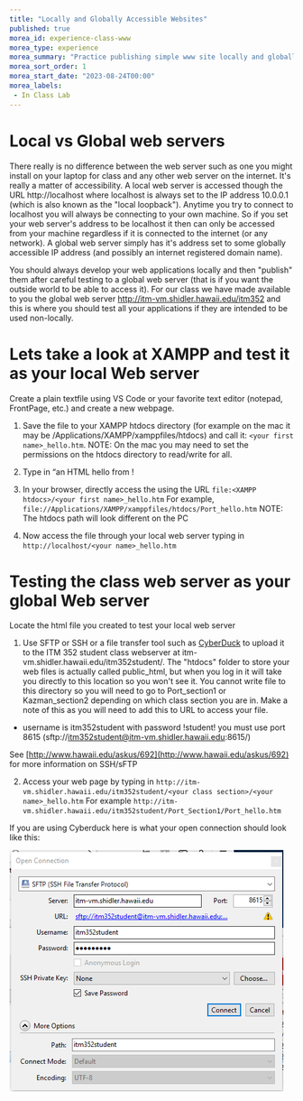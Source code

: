 ```yaml
---
title: "Locally and Globally Accessible Websites"
published: true
morea_id: experience-class-www
morea_type: experience
morea_summary: "Practice publishing simple www site locally and globally"
morea_sort_order: 1
morea_start_date: "2023-08-24T00:00"
morea_labels:
 - In Class Lab
---
```

# Local vs Global web servers
There really is no difference between the web server such as one you might install on your laptop for class and any other web server on the internet. It's really a matter of accessibility. A local web server is accessed though the URL http://localhost where localhost is always set to the IP address 10.0.0.1 (which is also known as the "local loopback"). Anytime you try to connect to localhost you will always be connecting to your own machine. So if you set your web server's address to be localhost it then can only be accessed from your machine regardless if it is connected to the internet (or any network). A global web server simply has it's address set to some globally accessible IP address (and possibly an internet registered domain name).

You should always develop your web applications locally and then "publish" them after careful testing to a global web server (that is if you want the outside world to be able to access it). For our class we have made available to you the global web server http://itm-vm.shidler.hawaii.edu/itm352 and this is where you should test all your applications if they are intended to be used non-locally.

# Lets take a look at XAMPP and test it as your local Web server


Create a plain textfile using VS Code or your favorite text editor (notepad, FrontPage, etc.) and create a new webpage.

  1. Save the file to your XAMPP htdocs directory (for example on the mac it may be /Applications/XAMPP/xamppfiles/htdocs) and call it: `<your first name>_hello.htm`. NOTE: On the mac you may need to set the permissions on the htdocs directory to read/write for all. 

  2. Type in “an HTML hello from <YOUR NAME>!

  3. In your browser, directly access the using the URL `file:<XAMPP htdocs>/<your first name>_hello.htm` For example, `file://Applications/XAMPP/xamppfiles/htdocs/Port_hello.htm`  NOTE: The htdocs path will look different on the PC

  4. Now access the file through your local web server typing in `http://localhost/<your name>_hello.htm`
  
  
# Testing the class web server as your global Web server

Locate the html file you created to test your local web server 

  1. Use SFTP or SSH or a file transfer tool such as [CyberDuck](https://cyberduck.io/?l=en) to upload it to the ITM 352 student class webserver at itm-vm.shidler.hawaii.edu/itm352student/<your class section>. The "htdocs" folder to store your web files is actually called public_html, but when you log in it will take you directly to this location so you won't see it. You cannot write file to this directory so you will need to go to Port_section1 or Kazman_section2 depending on which class section you are in. Make a note of this as you will need to add this to URL to access your file.
    
   - username is itm352student with password !student! you must use port 8615  (sftp://itm352student@itm-vm.shidler.hawaii.edu:8615/)

   See [http://www.hawaii.edu/askus/692](http://www.hawaii.edu/askus/692) for more information on SSH/sFTP 
   
  2. Access your web page by typing in `http://itm-vm.shidler.hawaii.edu/itm352student/<your class section>/<your name>_hello.htm` For example `http://itm-vm.shidler.hawaii.edu/itm352student/Port_Section1/Port_hello.htm`
   
  
  If you are using Cyberduck here is what your open connection should look like this:
  
  ![cyberduck_config](cyberduck_config.png)
